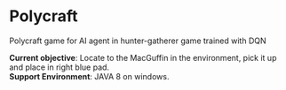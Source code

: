 # Polycraft
Polycraft game for AI agent in hunter-gatherer game trained with DQN

**Current objective**: Locate to the MacGuffin in the environment, pick it up and place in right blue pad. <br>
**Support Environment**: JAVA 8 on windows.


